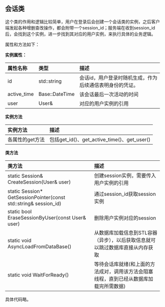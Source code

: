 ## 会话类

这个类的作用和逻辑比较简单，用户在登录后会创建一个会话类的实例，之后客户端发起各种增删查改操作，都会附带一个session_id；服务端在收到session_id后，会找到这个实例，进一步找到其对应的用户实例，来执行具体的业务逻辑。



属性和方法如下：



**实例属性：**

|属性名称|类型|描述|
|:-----|:-----|:------ |
| id | std::string | 会话id，用户登录时随机生成，作为后续通信表明身份的凭证。 |
| active_time | Base::DateTime | 该会话最后一次活动的时间 |
| user | User& | 对应的用户实例的引用 |

**实例方法**

| 实例方法 | 描述 |
| :------ | :--- |
| 各属性的get方法 | 包括get_id()、get_active_time()、get_user() |


**类方法**

| 类方法 | 描述 |
| :------ | :--- |
| static Session& CreateSession(User& user) | 创建session实例，需要传入用户实例的引用 |
| static Session* GetSessionPointer(const std::string& session_id) | 通过session_id获取session实例 |
| static bool EraseSessionByUser(const User& user) | 删除用户实例对应的session |
|  static void AsyncLoadFromDataBase() | 从数据库加载信息到STL容器（异步），以后获取信息就可以跳过数据库直接从内存获取 |
| static void WaitForReady() | 等待会话库就绪(和上面的方法成对，调用该方法会阻塞线程，直到已经从数据库加载完所需数据) |


具体代码略。

